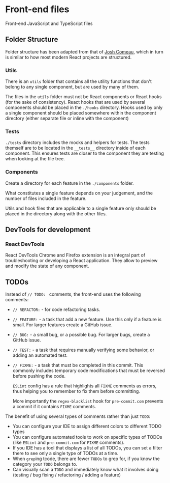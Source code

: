 # Front-end files

Front-end JavaScript and TypeScript files

## Folder Structure

Folder structure has been adapted from that of
[Josh Comeau](https://www.joshwcomeau.com/react/file-structure/), which in turn
is similar to how most modern React projects are structured.

### Utils

There is an `utils` folder that contains all the utility functions
that don't belong to any single component, but are used by many of them.

The files in the `utils` folder must not be React components or React hooks (for
the sake of consistency). React hooks that are used by several components should
be placed in the `./hooks` directory. Hooks used by only a single component
should be placed somewhere within the component directory (either separate file
or inline with the component)

### Tests

`./tests` directory includes the mocks and helpers for tests. The tests themself
are to be located in the `__tests__` directory inside of each component. This
ensures tests are closer to the component they are testing when looking at the
file tree.

### Components

Create a directory for each feature in the `./components` folder.

What constitutes a single feature depends on your judgement, and the number of
files included in the feature.

Utils and hook files that are applicable to a single feature only should be
placed in the directory along with the other files.

## DevTools for development

### React DevTools

React DevTools Chrome and Firefox extension is an integral part of
troubleshooting or developing a React application. They allow to preview and
modify the state of any component.

## TODOs

Instead of `// TODO: ` comments, the front-end uses the following comments:

- `// REFACTOR:` - for code refactoring tasks.
- `// FEATURE:` - a task that add a new feature. Use this only if a feature is
  small. For larger features create a GitHub issue.
- `// BUG:` - a small bug, or a possible bug. For larger bugs, create a GitHub
  issue.
- `// TEST:` - a task that requires manually verifying some behavior, or adding
  an automated test.
- `// FIXME:` - a task that must be completed in this commit. This commonly
  includes temporary code modifications that must be reversed before pushing the
  code.

  `ESLint` config has a rule that highlights all `FIXME` comments as errors,
  thus helping you to remember to fix them before committing.

  More importantly the `regex-blacklist` hook for `pre-commit.com` prevents a
  commit if it contains `FIXME` comments.

The benefit of using several types of comments rather than just `TODO`:

- You can configure your IDE to assign different colors to different TODO types
- You can configure automated tools to work on specific types of TODOs (like
  `ESLint` and `pre-commit.com` for `FIXME` comments).
- If you IDE has a tool that displays a list of all TODOs, you can set a filter
  there to see only a single type of TODOs at a time.
- When `grep`ing tcode, there are fewer `TODOs` to grep for, if you know the
  category your `TODO` belongs to.
- Can visually scan a `TODO` and immediately know what it involves doing
  (testing / bug fixing / refactoring / adding a feature)
